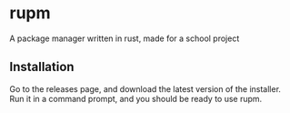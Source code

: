 # rupm
A package manager written in rust, made for a school project


## Installation
Go to the releases page, and download the latest version of the installer.  
Run it in a command prompt, and you should be ready to use rupm.